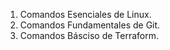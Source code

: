 1. Comandos Esenciales de Linux.
2. Comandos Fundamentales de Git.
3. Comandos Básciso de Terraform.